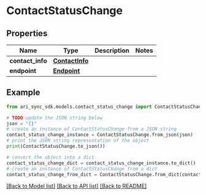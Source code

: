 # ContactStatusChange


## Properties

Name | Type | Description | Notes
------------ | ------------- | ------------- | -------------
**contact_info** | [**ContactInfo**](ContactInfo.md) |  | 
**endpoint** | [**Endpoint**](Endpoint.md) |  | 

## Example

```python
from ari_sync_sdk.models.contact_status_change import ContactStatusChange

# TODO update the JSON string below
json = "{}"
# create an instance of ContactStatusChange from a JSON string
contact_status_change_instance = ContactStatusChange.from_json(json)
# print the JSON string representation of the object
print(ContactStatusChange.to_json())

# convert the object into a dict
contact_status_change_dict = contact_status_change_instance.to_dict()
# create an instance of ContactStatusChange from a dict
contact_status_change_from_dict = ContactStatusChange.from_dict(contact_status_change_dict)
```
[[Back to Model list]](../README.md#documentation-for-models) [[Back to API list]](../README.md#documentation-for-api-endpoints) [[Back to README]](../README.md)


